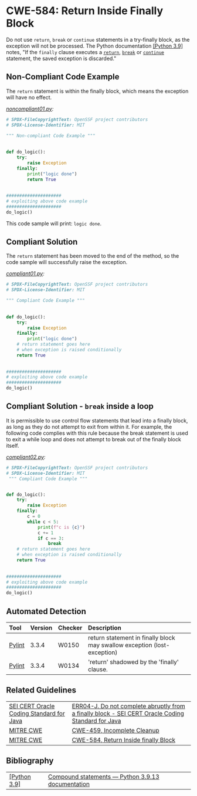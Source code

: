 # CWE-584: Return Inside Finally Block

Do not use `return`, `break` or `continue` statements in a try-finally block, as the exception will not be processed. The Python documentation [[Python 3.9]](https://docs.python.org/3.9/reference/compound_stmts.html#finally) notes, "If the `finally` clause executes a [`return`](https://docs.python.org/3.9/reference/simple_stmts.html#return), [`break`](https://docs.python.org/3.9/reference/simple_stmts.html#break) or [`continue`](https://docs.python.org/3.9/reference/simple_stmts.html#continue) statement, the saved exception is discarded."

## Non-Compliant Code Example

The `return` statement is within the finally block, which means the exception will have no effect.

*[noncompliant01.py](noncompliant01.py):*

```python
# SPDX-FileCopyrightText: OpenSSF project contributors
# SPDX-License-Identifier: MIT

""" Non-compliant Code Example """
 
 
def do_logic():
    try:
        raise Exception
    finally:
        print("logic done")
        return True
 
 
#####################
# exploiting above code example
#####################
do_logic()
```

This code sample will print: `logic done`.

## Compliant Solution

The `return` statement has been moved to the end of the method, so the code sample will successfully raise the exception.

*[compliant01.py](compliant01.py):*

```python
# SPDX-FileCopyrightText: OpenSSF project contributors
# SPDX-License-Identifier: MIT

""" Compliant Code Example """
 
 
def do_logic():
    try:
        raise Exception
    finally:
        print("logic done")
    # return statement goes here
    # when exception is raised conditionally
    return True
 
 
#####################
# exploiting above code example
#####################
do_logic()
```

## Compliant Solution - `break` inside a loop

It is permissible to use control flow statements that lead into a finally block, as long as they do not attempt to exit from within it. For example, the following code complies with this rule because the break statement is used to exit a while loop and does not attempt to break out of the finally block itself.

*[compliant02.py](compliant02.py):*

```python
# SPDX-FileCopyrightText: OpenSSF project contributors
# SPDX-License-Identifier: MIT
 """ Compliant Code Example """


def do_logic():
    try:
        raise Exception
    finally:
        c = 0
        while c < 5:
            print(f"c is {c}")
            c += 1
            if c == 3:
                break
    # return statement goes here
    # when exception is raised conditionally
    return True
 
 
#####################
# exploiting above code example
#####################
do_logic()

```

## Automated Detection

|Tool|Version|Checker|Description|
|:----|:----|:----|:----|
|[Pylint](https://pylint.pycqa.org/)|3.3.4|W0150|return statement in finally block may swallow exception (lost-exception)|
|[Pylint](https://pylint.pycqa.org/)|3.3.4|W0134|'return' shadowed by the 'finally' clause.|

## Related Guidelines

|||
|:---|:---|
|[SEI CERT Oracle Coding Standard for Java](https://wiki.sei.cmu.edu/confluence/display/java/SEI+CERT+Oracle+Coding+Standard+for+Java?src=breadcrumbs)|[ERR04-J. Do not complete abruptly from a finally block - SEI CERT Oracle Coding Standard for Java](https://wiki.sei.cmu.edu/confluence/display/java/ERR04-J.+Do+not+complete+abruptly+from+a+finally+block)|
|[MITRE CWE](http://cwe.mitre.org/)|[CWE-459, Incomplete Cleanup](http://cwe.mitre.org/data/definitions/459.html)|
|[MITRE CWE](http://cwe.mitre.org/)|[CWE-584, Return Inside  finally  Block](http://cwe.mitre.org/data/definitions/584.html)|

## Bibliography

|||
|:---|:---|
|[[Python 3.9]](https://docs.python.org/3.9/reference/compound_stmts.html#finally)|[Compound statements — Python 3.9.13 documentation](https://docs.python.org/3.9/reference/compound_stmts.html#finally)|
